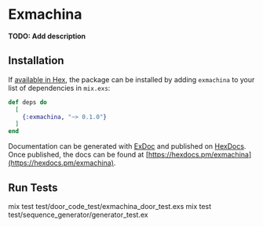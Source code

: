 # Exmachina

**TODO: Add description**

## Installation

If [available in Hex](https://hex.pm/docs/publish), the package can be installed
by adding `exmachina` to your list of dependencies in `mix.exs`:

```elixir
def deps do
  [
    {:exmachina, "~> 0.1.0"}
  ]
end
```

Documentation can be generated with [ExDoc](https://github.com/elixir-lang/ex_doc)
and published on [HexDocs](https://hexdocs.pm). Once published, the docs can
be found at [https://hexdocs.pm/exmachina](https://hexdocs.pm/exmachina).

## Run Tests
mix test test/door_code_test/exmachina_door_test.exs
mix test test/sequence_generator/generator_test.ex 
